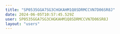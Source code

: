 ```yaml
---
title: "SP0535GGA7SG3CHGKAHM1Q8SDRMCCVN7D06SR8J"
date: 2024-06-05T10:57:45.529Z
user: SP0535GGA7SG3CHGKAHM1Q8SDRMCCVN7D06SR8J
layout: "users"
---
```

    